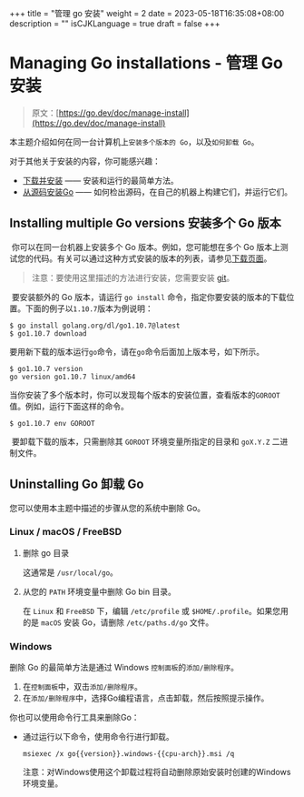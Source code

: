 +++
title = "管理 go 安装"
weight = 2
date = 2023-05-18T16:35:08+08:00
description = ""
isCJKLanguage = true
draft = false
+++
# Managing Go installations - 管理 Go 安装

> 原文：[https://go.dev/doc/manage-install](https://go.dev/doc/manage-install)

​	本主题介绍如何在同一台计算机上`安装多个版本的 Go`，以及`如何卸载 Go`。

对于其他关于安装的内容，你可能感兴趣：

- [下载并安装](../InstallingGo) —— 安装和运行的最简单方法。
- [从源码安装Go](../InstallingGoFromSource) —— 如何检出源码，在自己的机器上构建它们，并运行它们。

## Installing multiple Go versions 安装多个 Go 版本

​	你可以在同一台机器上安装多个 Go 版本。例如，您可能想在多个 Go 版本上测试您的代码。有关可以通过这种方式安装的版本的列表，请参见[下载页面](https://go.dev/dl/)。

> 注意：要使用这里描述的方法进行安装，您需要安装 [git](https://git-scm.com/)。

​	要安装额外的 Go 版本，请运行 `go install` 命令，指定你要安装的版本的下载位置。下面的例子以`1.10.7`版本为例说明：

```shell
$ go install golang.org/dl/go1.10.7@latest
$ go1.10.7 download
```

​	要用新下载的版本运行`go`命令，请在`go`命令后面加上版本号，如下所示。

```shell
$ go1.10.7 version
go version go1.10.7 linux/amd64
```

​	当你安装了多个版本时，你可以发现每个版本的安装位置，查看版本的`GOROOT`值。例如，运行下面这样的命令。

```
$ go1.10.7 env GOROOT
```

​	要卸载下载的版本，只需删除其 `GOROOT` 环境变量所指定的目录和 `goX.Y.Z` 二进制文件。

## Uninstalling Go 卸载 Go

您可以使用本主题中描述的步骤从您的系统中删除 Go。

### Linux / macOS / FreeBSD

1. 删除 go 目录

   这通常是 `/usr/local/go`。

2. 从您的 `PATH` 环境变量中删除 Go bin 目录。

   在 `Linux` 和 `FreeBSD` 下，编辑 `/etc/profile` 或 `$HOME/.profile`。如果您用的是 `macOS` 安装 Go，请删除 `/etc/paths.d/go` 文件。

### Windows

删除 Go 的最简单方法是通过 Windows `控制面板`的`添加/删除程序`。

1. 在`控制面板`中，双击`添加/删除程序`。
2. 在`添加/删除程序`中，选择Go编程语言，点击卸载，然后按照提示操作。

你也可以使用命令行工具来删除Go：

- 通过运行以下命令，使用命令行进行卸载。

  ```
  msiexec /x go{{version}}.windows-{{cpu-arch}}.msi /q
  ```

  注意：对Windows使用这个卸载过程将自动删除原始安装时创建的Windows环境变量。